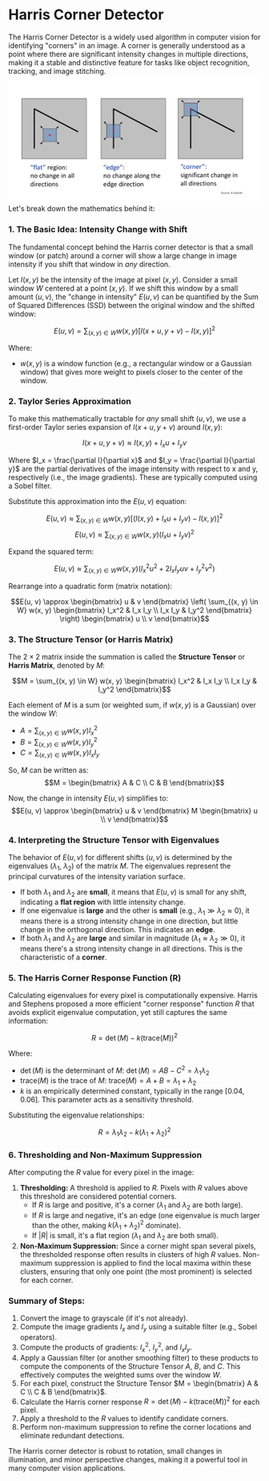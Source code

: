 # Harris Corner Detector
The Harris Corner Detector is a widely used algorithm in computer vision for identifying "corners" in an image. A corner is generally understood as a point where there are significant intensity changes in multiple directions, making it a stable and distinctive feature for tasks like object recognition, tracking, and image stitching.
![Harris corner detector](images/harris-corner.png "Harris corner detector")
Let's break down the mathematics behind it:

### 1. The Basic Idea: Intensity Change with Shift

The fundamental concept behind the Harris corner detector is that a small window (or patch) around a corner will show a large change in image intensity if you shift that window in *any* direction.

Let $I(x, y)$ be the intensity of the image at pixel $(x, y)$.
Consider a small window $W$ centered at a point $(x, y)$.
If we shift this window by a small amount $(u, v)$, the "change in intensity" $E(u, v)$ can be quantified by the Sum of Squared Differences (SSD) between the original window and the shifted window:

$$E(u, v) = \sum_{(x, y) \in W} w(x, y) [I(x+u, y+v) - I(x, y)]^2$$

Where:
* $w(x, y)$ is a window function (e.g., a rectangular window or a Gaussian window) that gives more weight to pixels closer to the center of the window.

### 2. Taylor Series Approximation

To make this mathematically tractable for *any* small shift $(u, v)$, we use a first-order Taylor series expansion of $I(x+u, y+v)$ around $I(x, y)$:

$$I(x+u, y+v) \approx I(x, y) + I_x u + I_y v$$

Where $I_x = \frac{\partial I}{\partial x}$ and $I_y = \frac{\partial I}{\partial y}$ are the partial derivatives of the image intensity with respect to x and y, respectively (i.e., the image gradients). These are typically computed using a Sobel filter.

Substitute this approximation into the $E(u, v)$ equation:

$$E(u, v) \approx \sum_{(x, y) \in W} w(x, y) [ (I(x, y) + I_x u + I_y v) - I(x, y) ]^2$$
$$E(u, v) \approx \sum_{(x, y) \in W} w(x, y) (I_x u + I_y v)^2$$

Expand the squared term:

$$E(u, v) \approx \sum_{(x, y) \in W} w(x, y) (I_x^2 u^2 + 2 I_x I_y u v + I_y^2 v^2)$$

Rearrange into a quadratic form (matrix notation):

$$E(u, v) \approx \begin{bmatrix} u & v \end{bmatrix} \left( \sum_{(x, y) \in W} w(x, y) \begin{bmatrix} I_x^2 & I_x I_y \\ I_x I_y & I_y^2 \end{bmatrix} \right) \begin{bmatrix} u \\ v \end{bmatrix}$$

### 3. The Structure Tensor (or Harris Matrix)

The $2 \times 2$ matrix inside the summation is called the **Structure Tensor** or **Harris Matrix**, denoted by $M$:

$$M = \sum_{(x, y) \in W} w(x, y) \begin{bmatrix} I_x^2 & I_x I_y \\ I_x I_y & I_y^2 \end{bmatrix}$$

Each element of $M$ is a sum (or weighted sum, if $w(x,y)$ is a Gaussian) over the window $W$:
* $A = \sum_{(x, y) \in W} w(x, y) I_x^2$
* $B = \sum_{(x, y) \in W} w(x, y) I_y^2$
* $C = \sum_{(x, y) \in W} w(x, y) I_x I_y$

So, $M$ can be written as:
$$M = \begin{bmatrix} A & C \\ C & B \end{bmatrix}$$

Now, the change in intensity $E(u, v)$ simplifies to:
$$E(u, v) \approx \begin{bmatrix} u & v \end{bmatrix} M \begin{bmatrix} u \\ v \end{bmatrix}$$

### 4. Interpreting the Structure Tensor with Eigenvalues

The behavior of $E(u, v)$ for different shifts $(u, v)$ is determined by the eigenvalues ($\lambda_1$, $\lambda_2$) of the matrix $M$. The eigenvalues represent the principal curvatures of the intensity variation surface.

* If both $\lambda_1$ and $\lambda_2$ are **small**, it means that $E(u, v)$ is small for any shift, indicating a **flat region** with little intensity change.
* If one eigenvalue is **large** and the other is **small** (e.g., $\lambda_1 \gg \lambda_2 \approx 0$), it means there is a strong intensity change in one direction, but little change in the orthogonal direction. This indicates an **edge**.
* If both $\lambda_1$ and $\lambda_2$ are **large** and similar in magnitude ($\lambda_1 \approx \lambda_2 \gg 0$), it means there's a strong intensity change in all directions. This is the characteristic of a **corner**.

### 5. The Harris Corner Response Function (R)

Calculating eigenvalues for every pixel is computationally expensive. Harris and Stephens proposed a more efficient "corner response" function $R$ that avoids explicit eigenvalue computation, yet still captures the same information:

$$R = \det(M) - k (\text{trace}(M))^2$$

Where:
* $\det(M)$ is the determinant of $M$: $\det(M) = AB - C^2 = \lambda_1 \lambda_2$
* $\text{trace}(M)$ is the trace of $M$: $\text{trace}(M) = A + B = \lambda_1 + \lambda_2$
* $k$ is an empirically determined constant, typically in the range $[0.04, 0.06]$. This parameter acts as a sensitivity threshold.

Substituting the eigenvalue relationships:

$$R = \lambda_1 \lambda_2 - k (\lambda_1 + \lambda_2)^2$$

### 6. Thresholding and Non-Maximum Suppression

After computing the $R$ value for every pixel in the image:

1.  **Thresholding:** A threshold is applied to $R$. Pixels with $R$ values above this threshold are considered potential corners.
    * If $R$ is large and positive, it's a corner ($\lambda_1$ and $\lambda_2$ are both large).
    * If $R$ is large and negative, it's an edge (one eigenvalue is much larger than the other, making $k(\lambda_1 + \lambda_2)^2$ dominate).
    * If $|R|$ is small, it's a flat region ($\lambda_1$ and $\lambda_2$ are both small).
2.  **Non-Maximum Suppression:** Since a corner might span several pixels, the thresholded response often results in clusters of high $R$ values. Non-maximum suppression is applied to find the local maxima within these clusters, ensuring that only one point (the most prominent) is selected for each corner.

### Summary of Steps:

1.  Convert the image to grayscale (if it's not already).
2.  Compute the image gradients $I_x$ and $I_y$ using a suitable filter (e.g., Sobel operators).
3.  Compute the products of gradients: $I_x^2$, $I_y^2$, and $I_x I_y$.
4.  Apply a Gaussian filter (or another smoothing filter) to these products to compute the components of the Structure Tensor $A$, $B$, and $C$. This effectively computes the weighted sums over the window $W$.
5.  For each pixel, construct the Structure Tensor $M = \begin{bmatrix} A & C \\ C & B \end{bmatrix}$.
6.  Calculate the Harris corner response $R = \det(M) - k (\text{trace}(M))^2$ for each pixel.
7.  Apply a threshold to the $R$ values to identify candidate corners.
8.  Perform non-maximum suppression to refine the corner locations and eliminate redundant detections.

The Harris corner detector is robust to rotation, small changes in illumination, and minor perspective changes, making it a powerful tool in many computer vision applications.
